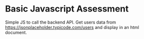 
# Basic Javascript Assessment

Simple JS to call the backend API. Get users data from <https://jsonplaceholder.typicode.com/users> and display in an html document.
